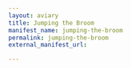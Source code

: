 ```yaml
---
layout: aviary
title: Jumping the Broom
manifest_name: jumping-the-broom
permalink: jumping-the-broom
external_manifest_url: 

---
```

<!-- Add an essay or interpretive material below this line,
using HTML or markdown.  Do not modify this file above this line -->
